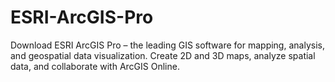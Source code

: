# ESRI-ArcGIS-Pro
Download ESRI ArcGIS Pro – the leading GIS software for mapping, analysis, and geospatial data visualization. Create 2D and 3D maps, analyze spatial data, and collaborate with ArcGIS Online.
